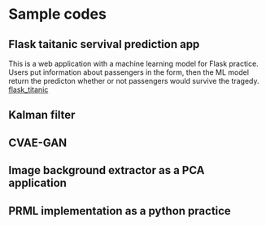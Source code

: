 # Sample codes
## Flask taitanic servival prediction app
This is a web application with a machine learning model for Flask practice. Users put information about passengers in the form, then the ML model return the predicton whether or not passengers would survive the tragedy.
[flask_titanic](https://github.com/tkazusa/flask_titanic)

## Kalman filter

## CVAE-GAN

## Image background extractor as a PCA application

## PRML implementation as a python practice
